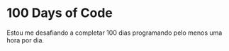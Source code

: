 # 100 Days of Code

Estou me desafiando a completar 100 dias
 programando pelo menos uma hora por dia.
 